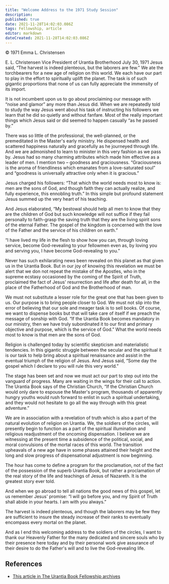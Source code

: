 ```yaml
---
title: "Welcome Address to the 1971 Study Session"
description: 
published: true
date: 2021-11-28T14:02:03.086Z
tags: Fellowship, article
editor: markdown
dateCreated: 2021-11-28T14:02:03.086Z
---
```


<p class="v-card v-sheet theme--light grey lighten-3 px-2">© 1971 Emma L. Christensen</p>

E. L. Christensen
Vice President of Urantia Brotherhood
July 30, 1971
Jesus said, “The harvest is indeed plenteous, but the laborers are few.”
We ate the torchbearers for a new age of religion on this world. We each have our part to play in the effort to spiritually uplift the planet. The task is of such gigantic proportions that none of us can fully appreciate the immensity of its import.

It is not incumbent upon us to go about proclaiming our message with “noise and glamor” any more than Jesus did. When we are repeatedly told to study the way Jesus went about his task of instructing his followers we learn that he did so quietly and without fanfare. Most of the really important things which Jesus said or did seemed to happen casually “as he passed by.”

There was so little of the professional, the well-planned, or the premeditated in the Master's early ministry. He dispensed health and scattered happiness naturally and gracefully as he journeyed through life. And we are admonished to learn to minister in this very fashion as we pass by. Jesus had so many charming attributes which made him effective as a leader of men. I mention two – goodness and graciousness. “Graciousness is the aroma of friendliness which emanates from a love-saturated soul” and “goodness is universally attractive only when it is gracious.”

Jesus charged his followers: “That which the world needs most to know is: men are the sons of God, and though faith they can actually realize, and fully experience, this ennobling truth.” In this simple but profound statement Jesus summed up the very heart of his teaching.

And Jesus elaborated, “My bestowal should help all men to know that they are the children of God but such knowledge will not suffice if they fail personally to faith-grasp the saving truth that they are the living spirit sons of the eternal Father. The gospel of the kingdom is concerned with the love of the Father and the service of his children on earth.”

“I have lived my life in the flesh to show how you can, through loving service, become God-revealing to your fellowmen even as, by loving you and serving you, I have become God-revealing to you.”

Never has such exhilarating news been revealed on this planet as that given us in the Urantia Book. But in our joy of knowing this revelation we must be alert that we don not repeat the mistake of the Apostles, who in the supreme ecstasy occasioned by the coming of the Spirit of Truth, proclaimed the fact of Jesus' resurrection and life after death for all, in the place of the Fatherhood of God and the Brotherhood of man.

We must not substitute a lesser role for the great one that has been given to us. Our purpose is to bring people closer to God. We must not slip into the error of believing that our sole and meager task is to sell books. Of course, we want to dispense books but that will take care of itself if we preach the message of sonship with God. “If the Urantia Book becomes mandatory in our ministry, then we have truly subordinated it to our first and primary objective and purpose, which is the service of God.” What the world needs most to know is that men are the sons of God.

Religion is challenged today by scientific skepticism and materialistic tendencies. In this gigantic struggle between the secular and the spiritual it is our task to help bring about a spiritual renaissance and assist in the eventual triumph of the religion of Jesus. And Jesus said, “Some day the gospel which I declare to you will rule this very world.”

The stage has been set and now we must act our part to step out into the vanguard of progress. Many are waiting in the wings for their call to action. The Urantia Book says of the Christian Church, “If the Christian Church would only dare to espouse the Master's program, thousands of apparently hungry youths would rush forward to enlist in such a spiritual undertaking, and they would not hesitate to go all the way through with this great adventure.”

We are in association with a revelation of truth which is also a part of the natural evolution of religion on Urantia. We, the soldiers of the circles, will presently begin to function as a part of the spiritual illumination and religious readjustment of the oncoming dispensation. I believe we are witnessing at the present time a subsidence of the political, social, and moral convulsions of the mortal races of this world. The transition upheavals of a new age have in some phases attained their height and the long and slow progress of dispensational adjustment is now beginning.

The hour has come to define a program for the proclamation, not of the fact of the possession of the superb Urantia Book, but rather a proclamation of the real story of the life and teachings of Jesus of Nazareth. It is the greatest story ever told.

And when we go abroad to tell all nations the good news of this gospel, let us remember Jesus' promise: “I will go before you, and my Spirit of Truth shall abide in your hearts. I am with you always.”

The harvest is indeed plenteous, and though the laborers may be few they are sufficient to insure the steady increase of their ranks to eventually encompass every mortal on the planet.

And as I end this welcoming address to the soldiers of the circles, I want to thank our Heavenly Father for the many dedicated and sincere souls who by their presence here today and by their personal work give assurance of their desire to do the Father's will and to live the God-revealing life.

## References

* [This article in The Urantia Book Fellowship archives](https://archive.urantiabook.org/archive/history/doc267.htm)